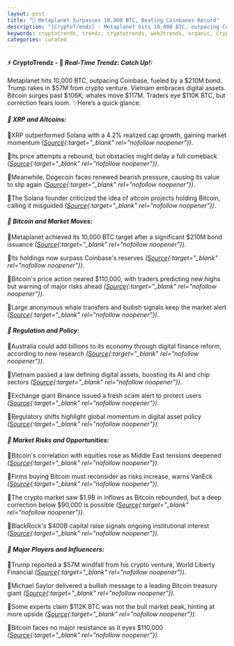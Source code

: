 ```yaml
---
layout: post
title: "🌇 Metaplanet Surpasses 10,000 BTC, Beating Coinbases Record"
description: "[CryptoTrendz] - Metaplanet hits 10,000 BTC, outpacing Coinbase, fueled by a $210M bond. Trump rakes in $57M from crypto venture. Vietnam embraces digital assets. Bitcoin surges past $106K; whales move $117M. Traders eye $110K BTC, but correction fears loom."
keywords: cryptotrendz, trendz, cryptotrends, web3trends, organic, Crypto, AI, market, Altcoin, BTC, XRP, Digital, Binance, Bitcoin, Analyst
categories: curated
---
```


#### ⚡ CryptoTrendz - 📌 *Real-Time Trendz: Catch Up!:*

Metaplanet hits 10,000 BTC, outpacing Coinbase, fueled by a $210M bond. Trump rakes in $57M from crypto venture. Vietnam embraces digital assets. Bitcoin surges past $106K; whales move $117M. Traders eye $110K BTC, but correction fears loom. ✨Here’s a quick glance:


#### *🔖 XRP and Altcoins:*  

🔹XRP outperformed Solana with a 4.2% realized cap growth, gaining market momentum *([Source](https://s.avyag.com/vh3f){:target="_blank" rel="nofollow noopener"})*.  

🔹Its price attempts a rebound, but obstacles might delay a full comeback *([Source](https://s.avyag.com/5y8b){:target="_blank" rel="nofollow noopener"})*.  

🔹Meanwhile, Dogecoin faces renewed bearish pressure, causing its value to slip again *([Source](https://s.avyag.com/yhyz){:target="_blank" rel="nofollow noopener"})*.  

🔹The Solana founder criticized the idea of altcoin projects holding Bitcoin, calling it misguided *([Source](https://s.avyag.com/4c7g){:target="_blank" rel="nofollow noopener"})*.  

#### *🔖 Bitcoin and Market Moves:*  

🔹Metaplanet achieved its 10,000 BTC target after a significant $210M bond issuance *([Source](https://s.avyag.com/h7ca){:target="_blank" rel="nofollow noopener"})*.  

🔹Its holdings now surpass Coinbase's reserves *([Source](https://s.avyag.com/q6qr){:target="_blank" rel="nofollow noopener"})*.  

🔹Bitcoin's price action neared $110,000, with traders predicting new highs but warning of major risks ahead *([Source](https://s.avyag.com/0uir){:target="_blank" rel="nofollow noopener"})*.  

🔹Large anonymous whale transfers and bullish signals keep the market alert *([Source](https://s.avyag.com/d2uf){:target="_blank" rel="nofollow noopener"})*.  

#### *🔖 Regulation and Policy:*  

🔹Australia could add billions to its economy through digital finance reform, according to new research *([Source](https://s.avyag.com/pfue){:target="_blank" rel="nofollow noopener"})*.  

🔹Vietnam passed a law defining digital assets, boosting its AI and chip sectors *([Source](https://s.avyag.com/9ye0){:target="_blank" rel="nofollow noopener"})*.  

🔹Exchange giant Binance issued a fresh scam alert to protect users *([Source](https://s.avyag.com/sxyc){:target="_blank" rel="nofollow noopener"})*.  

🔹Regulatory shifts highlight global momentum in digital asset policy *([Source](https://s.avyag.com/e1yr){:target="_blank" rel="nofollow noopener"})*.  

#### *🔖 Market Risks and Opportunities:*  

🔹Bitcoin's correlation with equities rose as Middle East tensions deepened *([Source](https://s.avyag.com/9r1p){:target="_blank" rel="nofollow noopener"})*.  

🔹Firms buying Bitcoin must reconsider as risks increase, warns VanEck *([Source](https://s.avyag.com/bde9){:target="_blank" rel="nofollow noopener"})*.  

🔹The crypto market saw $1.9B in inflows as Bitcoin rebounded, but a deep correction below $90,000 is possible *([Source](https://s.avyag.com/ohi0){:target="_blank" rel="nofollow noopener"})*.  

🔹BlackRock's $400B capital raise signals ongoing institutional interest *([Source](https://s.avyag.com/u5ww){:target="_blank" rel="nofollow noopener"})*.  

#### *🔖 Major Players and Influencers:*  

🔹Trump reported a $57M windfall from his crypto venture, World Liberty Financial *([Source](https://s.avyag.com/5g56){:target="_blank" rel="nofollow noopener"})*.  

🔹Michael Saylor delivered a bullish message to a leading Bitcoin treasury giant *([Source](https://s.avyag.com/k847){:target="_blank" rel="nofollow noopener"})*.  

🔹Some experts claim $112K BTC was not the bull market peak, hinting at more upside *([Source](https://s.avyag.com/0u1v){:target="_blank" rel="nofollow noopener"})*.  

🔹Bitcoin faces no major resistance as it eyes $110,000 *([Source](https://s.avyag.com/oqat){:target="_blank" rel="nofollow noopener"})*.